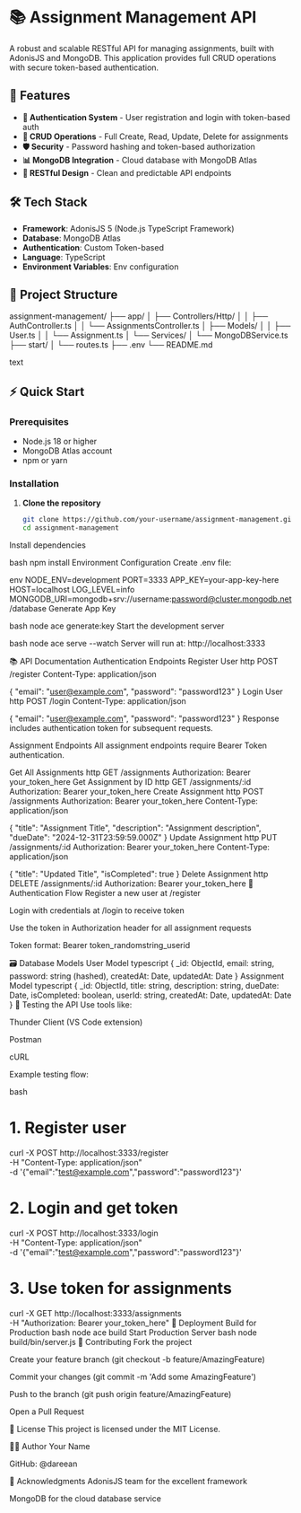 # 📚 Assignment Management API

A robust and scalable RESTful API for managing assignments, built with AdonisJS and MongoDB. This application provides full CRUD operations with secure token-based authentication.

## 🚀 Features

- **🔐 Authentication System** - User registration and login with token-based auth
- **📝 CRUD Operations** - Full Create, Read, Update, Delete for assignments
- **🛡️ Security** - Password hashing and token-based authorization
- **📊 MongoDB Integration** - Cloud database with MongoDB Atlas
- **🎯 RESTful Design** - Clean and predictable API endpoints

## 🛠️ Tech Stack

- **Framework**: AdonisJS 5 (Node.js TypeScript Framework)
- **Database**: MongoDB Atlas
- **Authentication**: Custom Token-based
- **Language**: TypeScript
- **Environment Variables**: Env configuration

## 📁 Project Structure
assignment-management/
├── app/
│ ├── Controllers/Http/
│ │ ├── AuthController.ts
│ │ └── AssignmentsController.ts
│ ├── Models/
│ │ ├── User.ts
│ │ └── Assignment.ts
│ └── Services/
│ └── MongoDBService.ts
├── start/
│ └── routes.ts
├── .env
└── README.md

text

## ⚡ Quick Start

### Prerequisites
- Node.js 18 or higher
- MongoDB Atlas account
- npm or yarn

### Installation

1. **Clone the repository**
   ```bash
   git clone https://github.com/your-username/assignment-management.git
   cd assignment-management
Install dependencies

bash
npm install
Environment Configuration
Create .env file:

env
NODE_ENV=development
PORT=3333
APP_KEY=your-app-key-here
HOST=localhost
LOG_LEVEL=info
MONGODB_URI=mongodb+srv://username:password@cluster.mongodb.net/database
Generate App Key

bash
node ace generate:key
Start the development server

bash
node ace serve --watch
Server will run at: http://localhost:3333

📚 API Documentation
Authentication Endpoints
Register User
http
POST /register
Content-Type: application/json

{
  "email": "user@example.com",
  "password": "password123"
}
Login User
http
POST /login
Content-Type: application/json

{
  "email": "user@example.com",
  "password": "password123"
}
Response includes authentication token for subsequent requests.

Assignment Endpoints
All assignment endpoints require Bearer Token authentication.

Get All Assignments
http
GET /assignments
Authorization: Bearer your_token_here
Get Assignment by ID
http
GET /assignments/:id
Authorization: Bearer your_token_here
Create Assignment
http
POST /assignments
Authorization: Bearer your_token_here
Content-Type: application/json

{
  "title": "Assignment Title",
  "description": "Assignment description",
  "dueDate": "2024-12-31T23:59:59.000Z"
}
Update Assignment
http
PUT /assignments/:id
Authorization: Bearer your_token_here
Content-Type: application/json

{
  "title": "Updated Title",
  "isCompleted": true
}
Delete Assignment
http
DELETE /assignments/:id
Authorization: Bearer your_token_here
🔐 Authentication Flow
Register a new user at /register

Login with credentials at /login to receive token

Use the token in Authorization header for all assignment requests

Token format: Bearer token_randomstring_userid

🗃️ Database Models
User Model
typescript
{
  _id: ObjectId,
  email: string,
  password: string (hashed),
  createdAt: Date,
  updatedAt: Date
}
Assignment Model
typescript
{
  _id: ObjectId,
  title: string,
  description: string,
  dueDate: Date,
  isCompleted: boolean,
  userId: string,
  createdAt: Date,
  updatedAt: Date
}
🧪 Testing the API
Use tools like:

Thunder Client (VS Code extension)

Postman

cURL

Example testing flow:

bash
# 1. Register user
curl -X POST http://localhost:3333/register \
  -H "Content-Type: application/json" \
  -d '{"email":"test@example.com","password":"password123"}'

# 2. Login and get token
curl -X POST http://localhost:3333/login \
  -H "Content-Type: application/json" \
  -d '{"email":"test@example.com","password":"password123"}'

# 3. Use token for assignments
curl -X GET http://localhost:3333/assignments \
  -H "Authorization: Bearer your_token_here"
🚀 Deployment
Build for Production
bash
node ace build
Start Production Server
bash
node build/bin/server.js
🤝 Contributing
Fork the project

Create your feature branch (git checkout -b feature/AmazingFeature)

Commit your changes (git commit -m 'Add some AmazingFeature')

Push to the branch (git push origin feature/AmazingFeature)

Open a Pull Request

📝 License
This project is licensed under the MIT License.

👨‍💻 Author
Your Name

GitHub: @dareean

🙏 Acknowledgments
AdonisJS team for the excellent framework

MongoDB for the cloud database service
